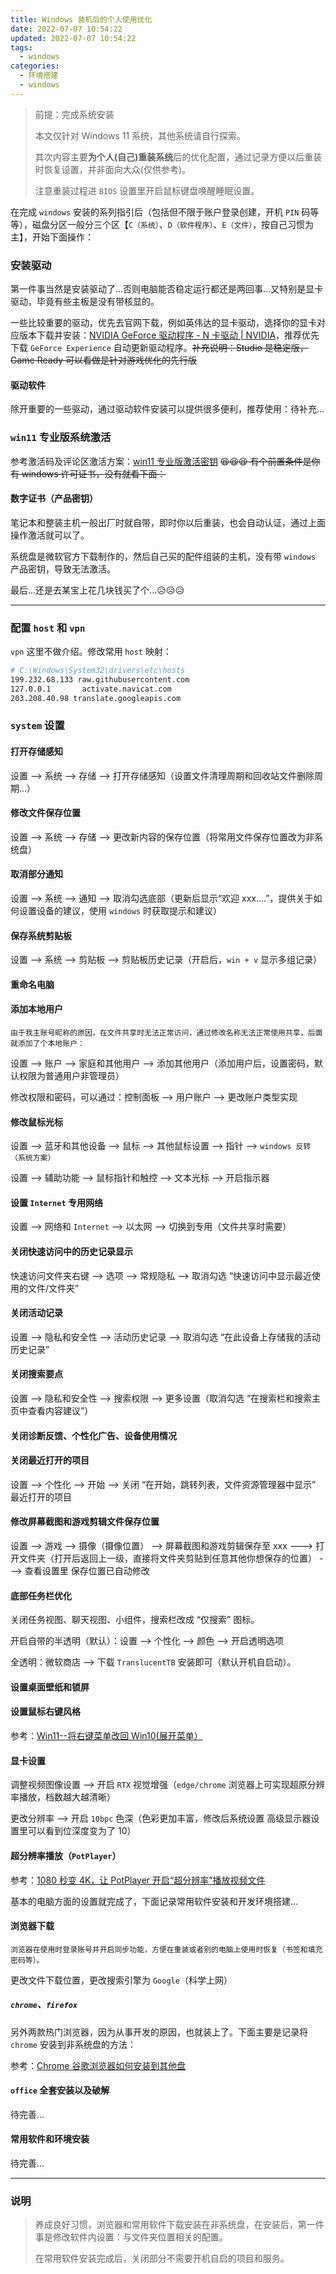 ```yaml
---
title: Windows 装机后的个人使用优化
date: 2022-07-07 10:54:22
updated: 2022-07-07 10:54:22
tags:
  - windows
categories:
  - 环境搭建
  - windows
---
```


<div class="warning">

> 前提：完成系统安装
>
> 本文仅针对 Windows 11 系统，其他系统请自行探索。
>
> 其次内容主要**为个人(自己)重装系统**后的优化配置，通过记录方便以后重装时恢复设置，并非面向大众(仅供参考)。
>
> 注意重装过程进 `BIOS` 设置里开启鼠标键盘唤醒睡眠设置。

</div>

在完成 `windows` 安装的系列指引后（包括但不限于账户登录创建，开机 `PIN` 码等等），磁盘分区一般分三个区【`C（系统）`、`D（软件程序）`、`E（文件）`，按自己习惯为主】，开始下面操作：

<!-- more -->

### 安装驱动

第一件事当然是安装驱动了...否则电脑能否稳定运行都还是两回事...又特别是显卡驱动，毕竟有些主板是没有带核显的。

一些比较重要的驱动，优先去官网下载，例如英伟达的显卡驱动，选择你的显卡对应版本下载并安装：[NVIDIA GeForce 驱动程序 - N 卡驱动 | NVIDIA](https://www.nvidia.cn/geforce/drivers/)，推荐优先下载 `GeForce Experience` 自动更新驱动程序。~~补充说明：Studio 是稳定版，Game Ready 可以看做是针对游戏优化的先行版~~

#### 驱动软件

除开重要的一些驱动，通过驱动软件安装可以提供很多便利，推荐使用：待补充...

### `win11` 专业版系统激活

参考激活码及评论区激活方案：[win11 专业版激活密钥](https://zhuanlan.zhihu.com/p/637930518) ~~😫😫😫 有个前置条件是你有 windows 许可证书，没有就看下面：~~

#### 数字证书（产品密钥）

笔记本和整装主机一般出厂时就自带，即时你以后重装，也会自动认证，通过上面操作激活就可以了。

系统盘是微软官方下载制作的，然后自己买的配件组装的主机，没有带 `windows` 产品密钥，导致无法激活。

最后...还是去某宝上花几块钱买了个...😥😥😥

---

### 配置 `host` 和 `vpn`

`vpn` 这里不做介绍。修改常用 `host` 映射：

```bash
# C:\Windows\System32\drivers\etc\hosts
199.232.68.133 raw.githubusercontent.com
127.0.0.1       activate.navicat.com
203.208.40.98 translate.googleapis.com
```

### `system` 设置

#### 打开存储感知

设置 --> 系统 --> 存储 --> 打开存储感知（设置文件清理周期和回收站文件删除周期...）

#### 修改文件保存位置

设置 --> 系统 --> 存储 --> 更改新内容的保存位置（将常用文件保存位置改为非系统盘）

#### 取消部分通知

设置 --> 系统 --> 通知 --> 取消勾选底部（更新后显示“欢迎 xxx....”，提供关于如何设置设备的建议，使用 `windows` 时获取提示和建议）

#### 保存系统剪贴板

设置 --> 系统 --> 剪贴板 --> 剪贴板历史记录（开启后，`win + v` 显示多组记录）

#### 重命名电脑

#### 添加本地用户

`由于我主账号昵称的原因，在文件共享时无法正常访问，通过修改名称无法正常使用共享，后面就添加了个本地账户：`

设置 --> 账户 --> 家庭和其他用户 --> 添加其他用户（添加用户后，设置密码，默认权限为普通用户非管理员）

修改权限和密码，可以通过：控制面板 --> 用户账户 --> 更改账户类型实现

#### 修改鼠标光标

设置 --> 蓝牙和其他设备 --> 鼠标 --> 其他鼠标设置 --> 指针 --> `windows 反转（系统方案）`

设置 --> 辅助功能 --> 鼠标指针和触控 --> 文本光标 --> 开启指示器

#### 设置 `Internet` 专用网络

设置 --> 网络和 `Internet` --> 以太网 --> 切换到专用（文件共享时需要）

#### 关闭快速访问中的历史记录显示

快速访问文件夹右键 --> 选项 --> 常规隐私 --> 取消勾选 “快速访问中显示最近使用的文件/文件夹”

#### 关闭活动记录

设置 --> 隐私和安全性 --> 活动历史记录 --> 取消勾选 “在此设备上存储我的活动历史记录”

#### 关闭搜索要点

设置 --> 隐私和安全性 --> 搜索权限 --> 更多设置（取消勾选 “在搜索栏和搜索主页中查看内容建议”）

#### 关闭诊断反馈、个性化广告、设备使用情况

#### 关闭最近打开的项目

设置 --> 个性化 --> 开始 --> 关闭 “在开始，跳转列表，文件资源管理器中显示” 最近打开的项目

#### 修改屏幕截图和游戏剪辑文件保存位置

设置 --> 游戏 --> 摄像（摄像位置） --> 屏幕截图和游戏剪辑保存至 xxx ---> 打开文件夹（打开后返回上一级，直接将文件夹剪贴到任意其他你想保存的位置） ---> 查看设置里 保存位置已自动修改

#### 底部任务栏优化

关闭任务视图、聊天视图、小组件，搜索栏改成 “仅搜索” 图标。

开启自带的半透明（默认）：设置 --> 个性化 --> 颜色 --> 开启透明选项

全透明：微软商店 --> 下载 `TranslucentTB` 安装即可（默认开机自启动）。

#### 设置桌面壁纸和锁屏

#### 设置鼠标右键风格

参考：[Win11--将右键菜单改回 Win10(展开菜单）](https://blog.51cto.com/knifeedge/5340751)

#### 显卡设置

调整视频图像设置 --> 开启 `RTX` 视觉增强（`edge/chrome` 浏览器上可实现超原分辨率播放，档数越大越清晰）

更改分辨率 --> 开启 `10bpc` 色深（色彩更加丰富，修改后系统设置 高级显示器设置里可以看到位深度变为了 10）

#### 超分辨率播放（`PotPlayer`）

参考：[1080 秒变 4K，让 PotPlayer 开启“超分辨率”播放视频文件](https://www.163.com/dy/article/HV5VD0UV0552IHUJ.html)

基本的电脑方面的设置就完成了，下面记录常用软件安装和开发环境搭建...

#### 浏览器下载

`浏览器在使用时登录账号并开启同步功能，方便在重装或者别的电脑上使用时恢复（书签和填充密码等）。`

更改文件下载位置，更改搜索引擎为 `Google`（科学上网）

##### `chrome`、`firefox`

另外两款热门浏览器，因为从事开发的原因，也就装上了。下面主要是记录将 `chrome` 安装到非系统盘的方法：

参考：[Chrome 谷歌浏览器如何安装到其他盘](https://www.cnblogs.com/litstar/p/12763157.html)

#### `office` 全套安装以及破解

待完善...

#### 常用软件和环境安装

待完善...

---

### 说明

<div class="info">

> 养成良好习惯，浏览器和常用软件下载安装在非系统盘，在安装后，第一件事是修改软件内设置：与文件夹位置相关的配置。
>
> 在常用软件安装完成后，关闭部分不需要开机自启的项目和服务。

</div>
